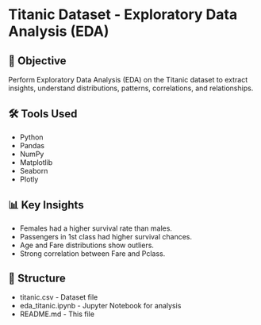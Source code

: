 
# Titanic Dataset - Exploratory Data Analysis (EDA)





## 📌 Objective
Perform Exploratory Data Analysis (EDA) on the Titanic dataset to extract insights, understand distributions, patterns, correlations, and relationships.
## 🛠️ Tools Used

- Python
- Pandas
- NumPy
- Matplotlib
- Seaborn
- Plotly

 ## 📊 Key Insights

- Females had a higher survival rate than males.
- Passengers in 1st class had higher survival chances.
- Age and Fare distributions show outliers.
- Strong correlation between Fare and Pclass.


 ## 📁 Structure
 - titanic.csv - Dataset file
- eda_titanic.ipynb - Jupyter Notebook for analysis
- README.md - This file


